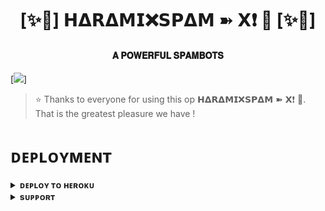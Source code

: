 <h1 align="center"><b>[✨🥀]  𝗛𝝙𝗥𝝙𝗠𝗜❌𝗦𝗣𝝙𝗠 ➽ 𝗫❗ 🫧 [✨🥀]</b></h1>

<h4 align="center"> 𝐀 𝐏𝐎𝐖𝐄𝐑𝐅𝐔𝐋 𝐒𝐏𝐀𝐌𝐁𝐎𝐓𝐒</h4>

[<img src="https://telegra.ph/file/dd0fdff17b1f15d3387b7.jpg"/>]

> ⭐️ Thanks to everyone for using this op 𝗛𝝙𝗥𝝙𝗠𝗜❌𝗦𝗣𝝙𝗠 ➽ 𝗫❗ 🫧. That is the greatest pleasure we have !


# ᴅᴇᴘʟᴏʏᴍᴇɴᴛ


<details>
<summary><b>ᴅᴇᴘʟᴏʏ ᴛᴏ ʜᴇʀᴏᴋᴜ</b></summary>
<br>

[![Deploy](https://www.herokucdn.com/deploy/button.svg)](https://dashboard.heroku.com/new?template=https://github.com/Harami005/Haramispamx)
</details>


<details>
<summary><b>sᴜᴘᴘᴏʀᴛ</b></summary>
<br>

<a href="https://t.me/Huntedhouse0"><img src="https://img.shields.io/badge/Join-Telegram%20Channel-red.svg?logo=Telegram"></a>

</details>
